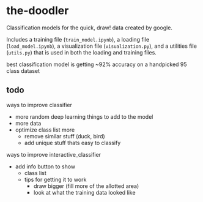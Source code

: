 # the-doodler

Classification models for the quick, draw! data created by google.

Includes a training file (`train_model.ipynb`), a loading file (`load_model.ipynb`), a visualization file (`visualization.py`), and a utilities file (`utils.py`) that is used in both the loading and training files.

best classification model is getting ~92% accuracy on a handpicked 95 class dataset

## todo
ways to improve classifier
* more random deep learning things to add to the model
* more data
* optimize class list more
  * remove similar stuff (duck, bird)
  * add unique stuff thats easy to classify

ways to improve interactive_classifier
* add info button to show
  * class list
  * tips for getting it to work
    * draw bigger (fill more of the allotted area)
    * look at what the training data looked like